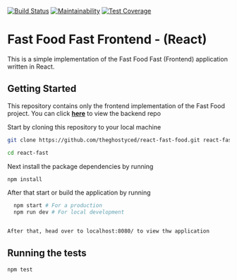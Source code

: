 [![Build Status](https://travis-ci.org/theghostyced/react-fast-food.svg?branch=develop)](https://travis-ci.org/theghostyced/react-fast-food)
[![Maintainability](https://api.codeclimate.com/v1/badges/8117ef1408fbcf27917d/maintainability)](https://codeclimate.com/github/theghostyced/react-fast-food/maintainability)
[![Test Coverage](https://api.codeclimate.com/v1/badges/8117ef1408fbcf27917d/test_coverage)](https://codeclimate.com/github/theghostyced/react-fast-food/test_coverage)
# Fast Food Fast Frontend - (React)
This is a simple implementation of the Fast Food Fast (Frontend) application written in React.

## Getting Started

This repository contains only the frontend implementation of the Fast Food project. You can click **[here](https://github.com/theghostyced/fast-food-fast/)** to view the backend repo

Start by cloning this repository to your local machine

```bash
git clone https://github.com/theghostyced/react-fast-food.git react-fast

cd react-fast
```

Next install the package dependencies by running

```bash
npm install
```

After that start or build the application by running

```bash
  npm start # For a production
  npm run dev # For local development
```

```bash

After that, head over to localhost:8080/ to view thw application

```

## Running the tests

```bash
npm test

```
